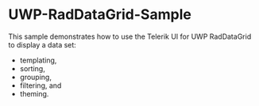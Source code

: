 # UWP-RadDataGrid-Sample
This sample demonstrates how to use the Telerik UI for UWP RadDataGrid to display a data set:
* templating, 
* sorting, 
* grouping, 
* filtering, and
* theming.
